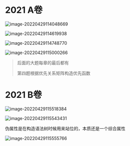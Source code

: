 # 2021 A卷

![image-20220429114048669](期末考试/image-20220429114048669.png)

![image-20220429114619938](期末考试/image-20220429114619938.png)

![image-20220429114748770](期末考试/image-20220429114748770.png)

![image-20220429115000266](期末考试/image-20220429115000266.png)

> 后面的大题每章的最后都有 
>
> 第四题根据优先关系矩阵构造优先函数

# 2021 B卷

![image-20220429115518384](期末考试/image-20220429115518384.png)

![image-20220429115543431](期末考试/image-20220429115543431.png)

伪属性是在构造语法树时候用来站位的，本质还是一个综合属性

![image-20220429115555766](期末考试/image-20220429115555766.png)